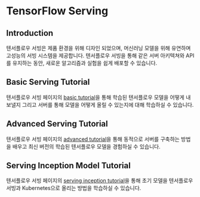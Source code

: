 # TensorFlow Serving

## Introduction

텐서플로우 서빙은 제품 환경을 위해 디자인 되었으며, 머신러닝 모델을 위해 유연하며 고성능의 서빙 시스템을 제공합니다.
텐서플로우 서빙을 통해 같은 서버 아키텍쳐와 API를 유지하는 동안, 새로운 알고리즘과 실험을 쉽게 배포할 수 있습니다.

## Basic Serving Tutorial

텐서플로우 서빙 페이지의 [basic tutorial](https://tensorflow.github.io/serving/serving_basic)을 통해 학습된 텐서플로우 모델을 어떻게 내보낼지 그리고 서버를 통해 모델을 어떻게 올릴 수 있는지에 대해 학습하실 수 있습니다.

## Advanced Serving Tutorial

텐서플로우 서빙 페이지의 [advanced tutorial](https://tensorflow.github.io/serving/serving_advanced)을 통해 동적으로 서버를 구축하는 방법을 배우고 최신 버전의 학습된 텐서플로우 모델을 경험하실 수 있습니다.

## Serving Inception Model Tutorial

텐서플로우 서빙 페이지의 [serving inception tutorial](https://tensorflow.github.io/serving/serving_inception)을 통해 초기 모델을 텐서플로우 서빙과 Kubernetes으로 올리는 방법을 학습하실 수 있습니다. 
